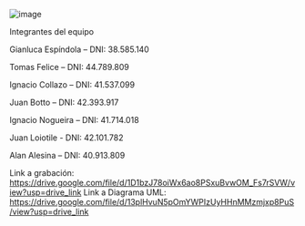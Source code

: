 ![image](https://github.com/fskcontacto/fskcttm/assets/133590555/786a661a-6f54-4bae-934a-f4b71c7b57b9)

Integrantes del equipo

Gianluca Espíndola – DNI: 38.585.140

Tomas Felice – DNI: 44.789.809

Ignacio Collazo – DNI: 41.537.099

Juan Botto – DNI: 42.393.917

Ignacio Nogueira – DNI: 41.714.018

Juan Loiotile - DNI: 42.101.782

Alan Alesina – DNI: 40.913.809

Link a grabación: https://drive.google.com/file/d/1D1bzJ78oiWx6ao8PSxuBvwOM_Fs7rSVW/view?usp=drive_link
Link a Diagrama UML: https://drive.google.com/file/d/13plHvuN5pOmYWPIzUyHHnMMzmjxp8PuS/view?usp=drive_link
